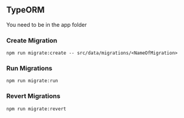 ## TypeORM 
You need to be in the app folder

### Create Migration

```
npm run migrate:create -- src/data/migrations/<NameOfMigration>
```

### Run Migrations

```
npm run migrate:run
```

### Revert Migrations

```
npm run migrate:revert
```